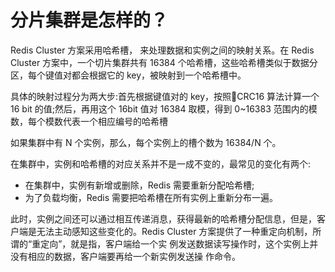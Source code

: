 # 分片集群是怎样的？

Redis Cluster 方案采用哈希槽， 来处理数据和实例之间的映射关系。在 Redis Cluster 方案中，一个切片集群共有 16384 个哈希槽，这些哈希槽类似于数据分区，每个键值对都会根据它的 key，被映射到一个哈希槽中。

具体的映射过程分为两大步:首先根据键值对的 key，按照CRC16 算法计算一个 16 bit 的值;然后，再用这个 16bit 值对 16384 取模，得到 0~16383 范围内的模数，每个模数代表一个相应编号的哈希槽

如果集群中有 N 个实例，那么，每个实例上的槽个数为 16384/N 个。

在集群中，实例和哈希槽的对应关系并不是一成不变的，最常见的变化有两个:

- 在集群中，实例有新增或删除，Redis 需要重新分配哈希槽;
- 为了负载均衡，Redis 需要把哈希槽在所有实例上重新分布一遍。

此时，实例之间还可以通过相互传递消息，获得最新的哈希槽分配信息，但是，客户端是无法主动感知这些变化的。Redis Cluster 方案提供了一种重定向机制，所谓的“重定向”，就是指，客户端给一个实 例发送数据读写操作时，这个实例上并没有相应的数据，客户端要再给一个新实例发送操 作命令。





